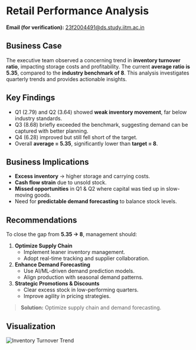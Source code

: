 # Retail Performance Analysis

**Email (for verification):** 23f2004491@ds.study.iitm.ac.in  

## Business Case
The executive team observed a concerning trend in **inventory turnover ratio**, impacting storage costs and profitability. The current **average ratio is 5.35**, compared to the **industry benchmark of 8**. This analysis investigates quarterly trends and provides actionable insights.

## Key Findings
- Q1 (2.79) and Q2 (3.64) showed **weak inventory movement**, far below industry standards.
- Q3 (8.68) briefly exceeded the benchmark, suggesting demand can be captured with better planning.
- Q4 (6.28) improved but still fell short of the target.
- Overall **average = 5.35**, significantly lower than **target = 8**.

## Business Implications
- **Excess inventory** → higher storage and carrying costs.
- **Cash flow strain** due to unsold stock.
- **Missed opportunities** in Q1 & Q2 where capital was tied up in slow-moving goods.
- Need for **predictable demand forecasting** to balance stock levels.

## Recommendations
To close the gap from **5.35 → 8**, management should:
1. **Optimize Supply Chain**  
   - Implement leaner inventory management.  
   - Adopt real-time tracking and supplier collaboration.  
2. **Enhance Demand Forecasting**  
   - Use AI/ML-driven demand prediction models.  
   - Align production with seasonal demand patterns.  
3. **Strategic Promotions & Discounts**  
   - Clear excess stock in low-performing quarters.  
   - Improve agility in pricing strategies.  

> **Solution:** Optimize supply chain and demand forecasting.

## Visualization
![Inventory Turnover Trend](turnover_trend.png)
